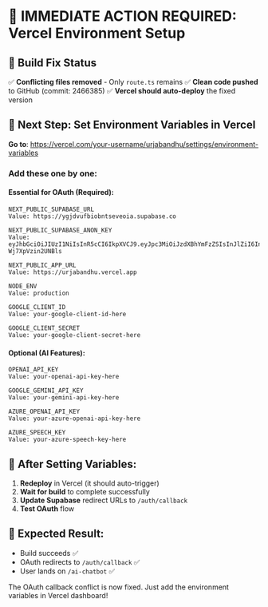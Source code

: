 # 🚀 IMMEDIATE ACTION REQUIRED: Vercel Environment Setup

## 🔧 Build Fix Status
✅ **Conflicting files removed** - Only `route.ts` remains
✅ **Clean code pushed** to GitHub (commit: 2466385)
✅ **Vercel should auto-deploy** the fixed version

## 🎯 Next Step: Set Environment Variables in Vercel

**Go to**: https://vercel.com/your-username/urjabandhu/settings/environment-variables

### Add these one by one:

#### Essential for OAuth (Required):
```
NEXT_PUBLIC_SUPABASE_URL
Value: https://ygjdvufbiobntseveoia.supabase.co

NEXT_PUBLIC_SUPABASE_ANON_KEY  
Value: eyJhbGciOiJIUzI1NiIsInR5cCI6IkpXVCJ9.eyJpc3MiOiJzdXBhYmFzZSIsInJlZiI6InlnamR2dWZiaW9ibnRzZXZlb2lhIiwicm9sZSI6ImFub24iLCJpYXQiOjE3NTYzNzA3MTgsImV4cCI6MjA3MTk0NjcxOH0.BQGNl13CD_SkpBAkQ4ByiQilfAW-Wj7XpVzin2UNBls

NEXT_PUBLIC_APP_URL
Value: https://urjabandhu.vercel.app

NODE_ENV
Value: production

GOOGLE_CLIENT_ID
Value: your-google-client-id-here

GOOGLE_CLIENT_SECRET
Value: your-google-client-secret-here
```

#### Optional (AI Features):
```
OPENAI_API_KEY
Value: your-openai-api-key-here

GOOGLE_GEMINI_API_KEY
Value: your-gemini-api-key-here

AZURE_OPENAI_API_KEY
Value: your-azure-openai-api-key-here

AZURE_SPEECH_KEY
Value: your-azure-speech-key-here
```

## 🔄 After Setting Variables:

1. **Redeploy** in Vercel (it should auto-trigger)
2. **Wait for build** to complete successfully
3. **Update Supabase** redirect URLs to `/auth/callback`
4. **Test OAuth** flow

## 🎯 Expected Result:
- Build succeeds ✅
- OAuth redirects to `/auth/callback` ✅ 
- User lands on `/ai-chatbot` ✅

The OAuth callback conflict is now fixed. Just add the environment variables in Vercel dashboard!
